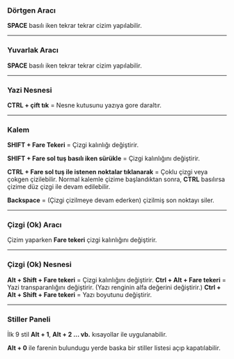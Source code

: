 ### Dörtgen Aracı

**SPACE** basılı iken tekrar tekrar cizim yapılabilir.

---

### Yuvarlak Aracı
**SPACE** basılı iken tekrar tekrar cizim yapılabilir.

---

### Yazi Nesnesi
**CTRL + çift tık** = Nesne kutusunu yazıya gore daraltır.


---

### Kalem 
**SHIFT + Fare Tekeri** = Çizgi kalınlığı değiştirir.

**SHIFT + Fare sol tuş basılı iken sürükle** = Çizgi kalınlığını değiştirir.

**CTRL + Fare sol tuş ile istenen noktalar tıklanarak** = Çoklu çizgi veya çokgen çizilebilir. Normal kalemle çizime başlandıktan sonra, **CTRL** basılırsa çizime düz çizgi ile devam edilebilir.

**Backspace** = (Çizgi çizilmeye devam ederken) çizilmiş son noktayı siler.

---

### Çizgi (Ok) Aracı
Çizim yaparken **Fare tekeri**  çizgi kalınlığını değiştirir.

---

### Çizgi (Ok) Nesnesi
**Alt + Shift + Fare tekeri** = Çizgi kalınlığını değiştirir.
**Ctrl + Alt + Fare tekeri** = Yazi transparanlığını değiştirir. (Yazı renginin alfa değerini değiştirir.)
**Ctrl + Alt + Shift + Fare tekeri** =  Yazı boyutunu değiştirir.

---

### Stiller Paneli
İlk 9 stil **Alt + 1**, **Alt + 2 ... vb.** kısayollar ile uygulanabilir.

**Alt + 0** ile farenin bulundugu yerde baska bir stiller listesi açıp kapatılabilir.
